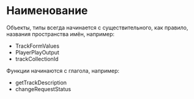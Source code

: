 # Наименование

Объекты, типы всегда начинается с существительного, как правило, названия пространства имён, например:

-   TrackFormValues
-   PlayerPlayOutput
-   trackCollectionId

Функции начинаются с глагола, например:

-   getTrackDescription
-   changeRequestStatus
